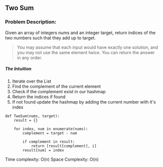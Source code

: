 ## Two Sum 

### Problem Description:
Given an array of integers nums and an integer target, return indices of the two numbers such that they add up to target.
> You may assume that each input would have exactly one solution, and you may not use the same element twice.
> You can return the answer in any order.

##### The Intuition
1. Iterate over the List
2. Find the complement of the current element
3. Check if the complement exist in our hashmap
4. Return the indices if found
5. If not found update the hashmap by adding the current number with it's index

```
def TwoSum(nums, target):
    result = {}

    for index, num in enumerate(nums):
        complement = target - num
        
        if complement in result:
            return [result[complement], i]
        result[num] = index
``` 


Time complexity: O(n)
Space Complexity: O(n)
